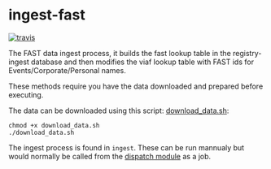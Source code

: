 # ingest-fast
[![travis](https://travis-ci.org/nypl-registry/ingest-fast.svg)](https://travis-ci.org/nypl-registry/ingest-fast/)

The FAST data ingest process, it builds the fast lookup table in the registry-ingest database and then modifies the viaf lookup table with FAST ids for Events/Corporate/Personal names.

These methods require you have the data downloaded and prepared before executing.

The data can be downloaded using this script: [download_data.sh](download_data.sh):
```
chmod +x download_data.sh
./download_data.sh 
```



The ingest process is found in `ingest`. These can be run mannualy but would normally be called from the [dispatch module](https://github.com/nypl-registry/dispatch) as a job.


